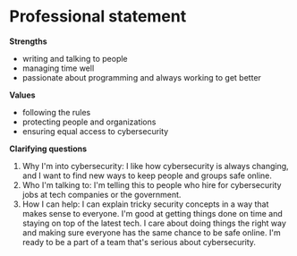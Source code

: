 # Professional statement
**Strengths**
- writing and talking to people
- managing time well
- passionate about programming and always working to get better

**Values**
- following the rules
- protecting people and organizations
- ensuring equal access to cybersecurity

**Clarifying questions**
1. Why I'm into cybersecurity: I like how cybersecurity is always changing, and I want to find new ways to keep people and groups safe online.
2. Who I'm talking to: I'm telling this to people who hire for cybersecurity jobs at tech companies or the government.
3. How I can help: I can explain tricky security concepts in a way that makes sense to everyone. I'm good at getting things done on time and staying on top of the latest tech. I care about doing things the right way and making sure everyone has the same chance to be safe online. I'm ready to be a part of a team that's serious about cybersecurity.
